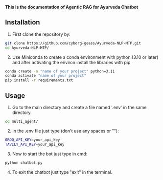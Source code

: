 **This is the documentation of Agentic RAG for Ayurveda Chatbot**

## Installation
1. First clone the repository by:
```bash
git clone https://github.com/cyborg-geass/Ayurveda-NLP-MTP.git
cd Ayurveda-NLP-MTP/
```
2. Use Miniconda to create a conda environment with python (3.10 or later) and after activating the environ install the libraries with pip

```bash
conda create -n "name of your project" python=3.11
conda activate "name of your project"
pip install -r requirements.txt
```

## Usage
1. Go to the main directory and create a file named '.env' in the same directory.
```bash
cd multi_agent/
```
2. In the .env file just type (don't use any spaces or ""):
```bash
GROQ_API_KEY=your_api_key
TAVILY_API_KEY=your_api_key
```
3. Now to start the bot just type in cmd:
```bash
python chatbot.py
```
4. To exit the chatbot just type "exit" in the terminal.
